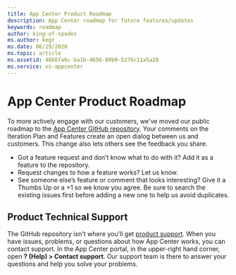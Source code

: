 ```yaml
---
title: App Center Product Roadmap
description: App Center roadmap for future features/updates
keywords: roadmap
author: king-of-spades
ms.author: kegr
ms.date: 06/29/2020
ms.topic: article
ms.assetid: 4866fa6c-ba1b-4656-89b0-5276c11a5a28
ms.service: vs-appcenter
---
```


# App Center Product Roadmap
To more actively engage with our customers, we've moved our public roadmap to the [App Center GitHub repository](https://github.com/Microsoft/appcenter). Your comments on the Iteration Plan and Features create an open dialog between us and customers. This change also lets others see the feedback you share.

- Got a feature request and don’t know what to do with it? Add it as a feature to the repository. 
- Request changes to how a feature works? Let us know. 
- See someone else’s feature or comment that looks interesting? Give it a Thumbs Up or a +1 so we know you agree. Be sure to search the existing issues first before adding a new one to help us avoid duplicates.

## Product Technical Support
The GitHub repository isn't where you'll get [product support](https://docs.microsoft.com/appcenter/help). When you have issues, problems, or questions about how App Center works, you can contact support. In the App Center portal, in the upper-right hand corner, open **? (Help) > Contact support**. Our support team is there to answer your questions and help you solve your problems.
